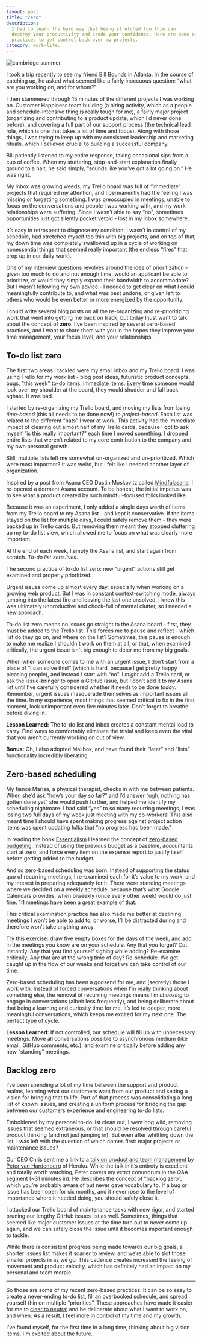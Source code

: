 ```yaml
---
layout: post
title: "Zero"
description:
  I had to learn the hard way that being stretched too thin can
  destroy your productivity and erode your confidence. Here are some of my new
  practices to get control back over my projects.
category: work-life.
---
```


<div class="post-image"><img src="http://embed.wistia.com/deliveries/41639b5ed0a1b6ef51e5f276dec31b2991a9c6a4.bin" alt="cambridge summer" /></div>

I took a trip recently to see my friend Bill Bounds in Atlanta. In the course
of catching up, he asked what seemed like a fairly inoccuous question: “what
are you working on, and for whom?”

I then stammered through 15 minutes of the different projects I was working on.
Customer Happiness team building (a hiring activity, which as a people and
schedule-intensive thing is really tough for me), a fairly major project
(organizing and contributing to a product update, which I’d never done before),
and covering a full part of our support process (the technical lead role, which
is one that takes a lot of time and focus). Along with those things, I was
trying to keep up with my consistent leadership and marketing rituals, which I
believed crucial to building a successful company.

Bill patiently listened to my entire response, taking occasional sips from a
cup of coffee. When my stuttering, stop-and-start explanation finally ground to
a halt, he said simply, “sounds like you’ve got a lot going on.” He was right.

My inbox was growing weeds, my Trello board was full of “immediate” projects
that required my attention, and I permanently had the feeling I was missing or
forgetting something. I was preoccupied in meetings, unable to focus on the
conversations and people I was working with, and my work relationships were
suffering. Since I wasn’t able to say “no", sometimes opportunities just got
silently pocket veto’d - lost in my inbox somewhere.

It’s easy in retrospect to diagnose my condition: I wasn’t in control of my
schedule, had stretched myself too thin with big projects, and on top of that,
my down time was completely swallowed up in a cycle of working on nonessential
things that seemed really important (the endless “fires” that crop up in our
daily work).

One of my interview questions revolves around the idea of prioritization -
given too much to do and not enough time, would an applicant be able to
prioritize, or would they simply expand their bandwidth to accommodate? But I
wasn’t following my own advice - I needed to get clear on what I could
meaningfully contribute to, and what was best undone, or given left to others
who would be even better or more energized by the opportunity.

I could write several blog posts on all the re-organizing and re-prioritizing
work that went into getting me back on track, but today I just want to talk
about the concept of **zero**. I’ve been inspired by several zero-based
practices, and I want to share them with you in the hopes they improve your
time management, your focus level, and your relationships.

## To-do list zero

The first two areas I tackled were my email inbox and my Trello board. I was
using Trello for my work list - blog post ideas, futuristic product concepts,
bugs, "this week" to-do items, immediate items. Every time someone would look
over my shoulder at the board, they would shudder and fall back aghast. It was
bad.

I started by re-organizing my Trello board, and moving my lists from being
*time-based* (this all needs to be done now!) to *project-based*. Each list was
related to the different “hats” I wear at work. This activity had the immediate
impact of clearing out almost half of my Trello cards, because I got to ask
myself “is this really important?” each time I moved something. I dropped
entire lists that weren’t related to my core contribution to the company and my
own personal growth.

Still, multiple lists left me somewhat un-organized and un-prioritized.  Which
were most important? It was weird, but I felt like I needed another layer of
organization.

Inspired by a post from Asana CEO Dustin Moskovitz called
[Mindfulasana](https://medium.com/bridge-collection/mindful-sana-e5932912d1df),
I re-opened a dormant Asana account. To be honest, the initial impetus was to
see what a product created by such mindful-focused folks looked like.

Because it was an experiment, I only added a single days worth of items from my
Trello board to my Asana list - and kept it conservative. If the items stayed
on the list for multiple days, I could safely remove them - they were backed up
in Trello cards. But removing them meant they stopped cluttering up my to-do
list view, which allowed me to focus on what was clearly more important.

At the end of each week, I empty the Asana list, and start again from scratch.
*To-do list zero lives*.

The second practice of to-do list zero: new “urgent” actions still get examined
and properly prioritized.

Urgent issues come up almost every day, especially when working on a growing
web product. But I was in constant context-switching
mode, always jumping into the latest fire and leaving the last one unsolved. I
knew this was ultimately unproductive and chock-full of mental clutter, so I
needed a new approach.

To-do list zero means no issues go straight to the Asana board - first, they
must be added to the Trello list. This forces me to pause and reflect - which
list do they go on, and where on the list? Sometimes, this pause is enough to
make me realize I shouldn't work on them at all, or that, when examined
critically, the urgent issue isn't big enough to deter me from my big goals.

When when someone comes to me with an urgent issue, I don’t start from a place
of “I can solve this!” (which is hard, because I get pretty happy pleasing
people), and instead I start with “no”. I *might* add a Trello card, or ask the
issue-bringer to open a GitHub issue, but I don’t add it to my Asana list until
I’ve carefully considered whether it needs to be done *today*. Remember, urgent
issues masquerade themselves as important issues all the time. In my
experience, most things that seemed critical to fix in the first moment, look
unimportant even five minutes later. Don’t forget to breathe before diving in.

**Lesson Learned:** The to-do list and inbox creates a constant mental load to
carry. Find ways to comfortably eliminate the trivial and keep even the vital
that you aren’t currently working on out of view.

**Bonus:** Oh, I also adopted Mailbox, and have found their “later” and “lists”
functionality incredibly liberating.





## Zero-based scheduling


My fiancé Marisa, a physical therapist, checks in with me between patients.
When she’d ask “how’s your day so far?” and I’d answer “ugh, nothing has gotten
done yet” she would push further, and helped me identify my scheduling
nightmare. I had said “yes” to so many recurring meetings, I was losing two full
days of my week just meeting with my co-workers! This also meant time I should
have spent making progress against project action items was spent updating
folks that “no progress had been made."

In reading the book [Essentialism](http://www.amazon.com/Essentialism-The-Disciplined-Pursuit-Less/dp/0804137382)
I learned the concept of [zero-based budgeting](http://www.bain.com/publications/articles/management-tools-zero-based-budgeting.aspx).
Instead of using the previous budget as a baseline, accountants start at zero,
and force every item on the expense report to justify itself before getting
added to the budget.

And so zero-based scheduling was born. Instead of supporting the status quo of
recurring meetings, I re-examined each for it’s value to my work, and my
interest in preparing adequately for it. There were standing meetings where we
decided on a weekly schedule, because that’s what Google Calendars provides,
when biweekly (once every other week) would do just fine. 1:1 meetings have
been a great example of that.

This critical examination practice has also made me better at declining
meetings I won’t be able to add to, or worse, I’ll be distracted during and
therefore won’t take anything away.

Try this exercise: draw five empty boxes for the days of the week, and add in
the meetings you know are on your schedule. Any that you forget? Cut instantly.
Any that you find yourself sighing while adding? Re-examine critically. Any
that are at the wrong time of day? Re-schedule. We get caught up in the flow of
our weeks and forget we can take control of our time.

Zero-based scheduling has been a godsend for me, and (secretly) those I work
with. Instead of forced conversations when I’m really thinking about something
else, the removal of recurring meetings means I’m *choosing* to engage in
conversations (albeit less frequently), and being deliberate about that being
a learning and curiosity time for me. It’s led to deeper, more meaningful
conversations, which keeps me excited for my next one. The perfect type of
cycle.

**Lesson Learned:** If not controlled, our schedule will fill up with
unnecessary meetings. Move all conversations possible to asynchronous medium
(like email, GitHub comments, etc.), and examine critically before adding any
new “standing” meetings.



## Backlog zero


I’ve been spending a lot of my time between the support and product realms,
learning what our customers want from our product and setting a vision for
bringing that to life. Part of that process was consolidating a long list of
known issues, and creating a uniform process for bridging the gap between our
customers experience and engineering to-do lists.

Emboldened by my personal to-do list clean out, I went hog wild, removing
issues that seemed extraneous, or that should be resolved through careful
product thinking (and not just jumping in). But even after whittling down the
list, I was left with the question of which comes first: major projects or
maintenance issues?

Our CEO Chris sent me a link to a [talk on product and team management](http://www.heavybit.com/library/video/2014-01-14-peter-van-hardenberg) 
by [Peter van Hardenberg](http://twitter.com/pvh) of Heroku. While the talk in 
it’s entirety is excellent and totally worth watching, Peter covers my *exact*
conundrum in the Q&A segment (~31 minutes in). He describes the concept of
“backlog zero”, which you’re probably aware of but never gave vocabulary to. If
a bug or issue has been open for six months, and it never rose to the level of
importance where it needed doing, you should safely close it.

I attacked our Trello board of maintenance tasks with new rigor, and started
pruning our lengthy GitHub issues list as well. Sometimes, things that seemed
like major customer issues at the time turn out to *never* come up again, and
we can safely close the issue until it becomes important enough to tackle.

While there is consistent progress being made towards our big goals, a shorter
issues list makes it scarier to review, and we’re able to slot those smaller
projects in as we go. This cadence creates increased the feeling of movement
and product velocity, which has definitely had an impact on my personal and
team morale.


---


So those are some of my recent zero-based practices. It can be so easy to
create a never-ending to-do list, fill an overbooked schedule, and spread
yourself thin on multiple “priorities”. These approaches have made it easier
for me to [clear to neutral](http://www.asianefficiency.com/habits/clearing-to-neutral/)
and be deliberate about what I want to work on, and when. As a result, I feel
more in control of my time and my growth.

I've found myself, for the first time in a long time, thinking about big vision
items. I'm excited about the future.
